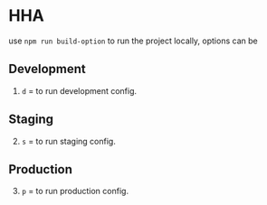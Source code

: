 # HHA
use `npm run build-option` to run the project locally, options can be 

## Development
1. `d` = to run development config.

## Staging
2. `s` = to run staging config.

## Production
3. `p` = to run production config.
